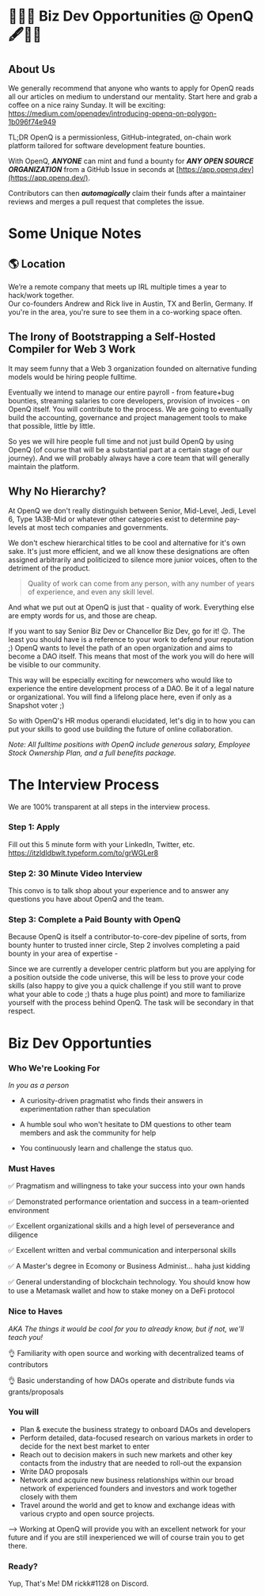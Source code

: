 
# 👷‍♂️🔨 Biz Dev Opportunities @ OpenQ 🖋👷‍♀️

## About Us

We generally recommend that anyone who wants to apply for OpenQ reads all our articles on medium to understand our mentality. 
Start here and grab a coffee on a nice rainy Sunday. It will be exciting:
https://medium.com/openqdev/introducing-openq-on-polygon-1b096f74e949

TL;DR 
OpenQ is a permissionless, GitHub-integrated, on-chain work platform tailored for software development feature bounties.

With OpenQ,  **_ANYONE_**  can mint and fund a bounty for  **_ANY OPEN SOURCE ORGANIZATION_**  from a GitHub Issue in seconds at [https://app.openq.dev](https://app.openq.dev/).

Contributors can then  **_automagically_**  claim their funds after a maintainer reviews and merges a pull request that completes the issue.

# Some Unique Notes

## 🌎 Location

We’re a remote company that meets up IRL multiple times a year to hack/work together.  
Our co-founders Andrew and Rick live in Austin, TX and Berlin, Germany. If you're in the area, you're sure to see them in a co-working space often.

## The Irony of Bootstrapping a Self-Hosted Compiler for Web 3 Work

It may seem funny that a Web 3 organization founded on alternative funding models would be hiring people fulltime.

Eventually we intend to manage our entire payroll - from feature+bug bounties, streaming salaries to core developers, provision of invoices - on OpenQ itself. You will contribute to the process. We are going to eventually build the accounting, governance and project management tools to make that possible, little by little.

So yes we will hire people full time and not just build OpenQ by using OpenQ (of course that will be a substantial part at a certain stage of our journey).
And we will probably always have a core team that will generally maintain the platform.

## Why No Hierarchy?

At OpenQ we don't really distinguish between Senior, Mid-Level, Jedi, Level 6, Type 1A3B-Mid or whatever other categories exist to determine pay-levels at most tech companies and governments.

We don't eschew hierarchical titles to be cool and alternative for it's own sake. It's just more efficient, and we all know these designations are often assigned arbitrarily and politicized to silence more junior voices, often to the detriment of the product.

<blockquote>Quality of work can come from any person, with any number of years of experience, and even any skill level.</blockquote>

And what we put out at OpenQ is just that - quality of work. Everything else are empty words for us, and those are cheap.

If you want to say Senior Biz Dev or Chancellor Biz Dev, go for it!  😉. The least you should have is a reference to your work to defend your reputation ;)
OpenQ wants to level the path of an open organization and aims to become a DAO itself. This means that most of the work you will do here will be visible to our community.

This way will be especially exciting for newcomers who would like to experience the entire development process of a DAO. Be it of a legal nature or organizational. You will find a lifelong place here, even if only as a Snapshot voter ;)

So with OpenQ's HR modus operandi elucidated, let's dig in to how you can put your skills to good use building the future of online collaboration.

*Note: All fulltime positions with OpenQ include generous salary, Employee Stock Ownership Plan, and a full benefits package.*

# The Interview Process

We are 100% transparent at all steps in the interview process.

### Step 1: Apply

Fill out this 5 minute form with your LinkedIn, Twitter, etc.
https://itzldldbwlt.typeform.com/to/grWGLer8

### Step 2: 30 Minute Video Interview

This convo is to talk shop about your experience and to answer any questions you have about OpenQ and the team.

### Step 3: Complete a Paid Bounty with OpenQ

Because OpenQ is itself a contributor-to-core-dev pipeline of sorts, from bounty hunter to trusted inner circle, Step 2 involves completing a paid bounty in your area of expertise -

Since we are currently a developer centric platform but you are applying for a position outside the code universe, this will be less to prove your code skills (also happy to give you a quick challenge if you still want to prove what your able to code ;) thats a huge plus point) and more to familiarize yourself with the process behind OpenQ. The task will be secondary in that respect.

# Biz Dev Opportunties

### Who We're Looking For

*In you as a person*

- A curiosity-driven pragmatist who finds their answers in experimentation rather than speculation

- A humble soul who won't hesitate to DM questions to other team members and ask the community for help

- You continuously learn and challenge the status quo.

### Must Haves


✅ Pragmatism and willingness to take your success into your own hands

✅ Demonstrated performance orientation and success in a team-oriented environment

✅ Excellent organizational skills and a high level of perseverance and diligence

✅ Excellent written and verbal communication and interpersonal skills

✅ A Master's degree in Ecomony or Business Administ... haha just kidding

✅ General understanding of blockchain technology. You should know how to use a Metamask wallet and how to stake money on a DeFi protocol

### Nice to Haves
*AKA The things it would be cool for you to already know, but if not, we'll teach you!*

👌 Familiarity with open source and working with decentralized teams of contributors

👌 Basic understanding of how DAOs operate and distribute funds via grants/proposals

### You will

-   Plan & execute the business strategy to onboard DAOs and developers
-   Perform detailed, data-focused research on various markets  in order to decide for the next best market to enter
-   Reach out to decision makers in such new markets and other key contacts from the industry that are needed to roll-out the expansion
- Write DAO proposals
-   Network and acquire new business relationships within our broad network of experienced founders and investors and work together closely with them
- Travel around the world and get to know and exchange ideas with various crypto and open source projects. 

--> Working at OpenQ will provide you with an excellent network for your future and if you are still inexperienced we will of course train you to get there.

### Ready?

Yup, That's Me! DM rickk#1128 on Discord.
